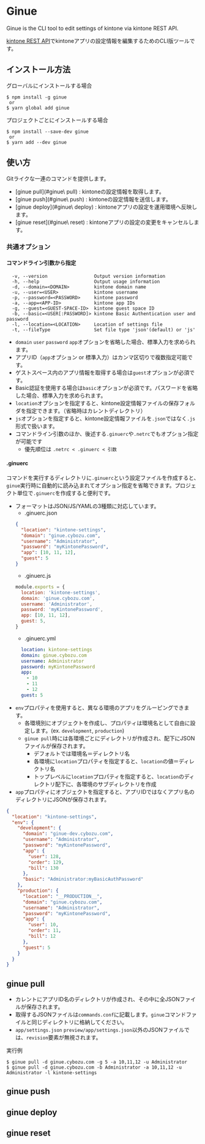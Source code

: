 # Ginue

Ginue is the CLI tool to edit settings of kintone via kintone REST API.

[kintone REST API](https://developer.cybozu.io/hc/ja/articles/201941834)でkintoneアプリの設定情報を編集するためのCLI版ツールです。

## インストール方法

グローバルにインストールする場合

```
$ npm install -g ginue
 or
$ yarn global add ginue
```

プロジェクトごとにインストールする場合

```
$ npm install --save-dev ginue
 or
$ yarn add --dev ginue
```

## 使い方

Gitライクな一連のコマンドを提供します。

* [ginue pull](#ginue\ pull) : kintoneの設定情報を取得します。
* [ginue push](#ginue\ push) : kintoneの設定情報を送信します。
* [ginue deploy](#ginue\ deploy) : kintoneアプリの設定を運用環境へ反映します。
* [ginue reset](#ginue\ reset) : kintoneアプリの設定の変更をキャンセルします。

### 共通オプション

#### コマンドライン引数から指定
```
  -v, --version                 Output version information
  -h, --help                    Output usage information
  -d, --domain=<DOMAIN>         kintone domain name
  -u, --user=<USER>             kintone username
  -p, --password=<PASSWORD>     kintone password
  -a, --app=<APP-ID>            kintone app IDs
  -g, --guest=<GUEST-SPACE-ID>  kintone guest space ID
  -b, --basic=<USER[:PASSWORD]> kintone Basic Authentication user and password
  -l, --location=<LOCATION>     Location of settings file
  -t, --fileType                Set file type 'json'(default) or 'js'
```

* `domain` `user` `password` `app`オプションを省略した場合、標準入力を求められます。
* アプリID（`app`オプション or 標準入力）はカンマ区切りで複数指定可能です。
* ゲストスペース内のアプリ情報を取得する場合は`guest`オプションが必須です。
* Basic認証を使用する場合は`basic`オプションが必須です。パスワードを省略した場合、標準入力を求められます。
* `location`オプションを指定すると、kintone設定情報ファイルの保存フォルダを指定できます。（省略時はカレントディレクトリ）
* `js`オプションを指定すると、kintone設定情報ファイルを`.json`ではなく`.js`形式で扱います。
* コマンドライン引数のほか、後述する`.ginuerc`や`.netrc`でもオプション指定が可能です
  * 優先順位は `.netrc < .ginuerc < 引数`

#### .ginuerc

コマンドを実行するディレクトリに`.ginuerc`という設定ファイルを作成すると、`ginue`実行時に自動的に読み込まれてオプション指定を省略できます。プロジェクト単位で`.ginuerc`を作成すると便利です。

* フォーマットはJSON/JS/YAMLの3種類に対応しています。
  * .ginuerc.json
  ```json
  {
    "location": "kintone-settings",
    "domain": "ginue.cybozu.com",
    "username": "Administrator",
    "password": "myKintonePassword",
    "app": [10, 11, 12],
    "guest": 5
  }
  ```
  * .ginuerc.js
  ```js
  module.exports = {
    location: 'kintone-settings',
    domain: 'ginue.cybozu.com',
    username: 'Administrator',
    password: 'myKintonePassword',
    app: [10, 11, 12],
    guest: 5,
  }
  ```
  * .ginuerc.yml
  ```yaml
    location: kintone-settings
    domain: ginue.cybozu.com
    username: Administrator
    password: myKintonePassword
    app:
      - 10
      - 11
      - 12
    guest: 5
  ```
* `env`プロパティを使用すると、異なる環境のアプリをグルーピングできます。
  * 各環境別にオブジェクトを作成し、プロパティは環境名として自由に設定します。(ex. `development`, `production`)
  * `ginue pull`時には各環境ごとにディレクトリが作成され、配下にJSONファイルが保存されます。
    * デフォルトでは環境名＝ディレクトリ名
    * 各環境に`location`プロパティを指定すると、`location`の値＝ディレクトリ名
    * トップレベルに`location`プロパティを指定すると、`location`のディレクトリ配下に、各環境のサブディレクトリを作成
* `app`プロパティにオブジェクトを指定すると、アプリIDではなくアプリ名のディレクトリにJSONが保存されます。

```json
{
  "location": "kintone-settings",
  "env": {
    "development": {
      "domain": "ginue-dev.cybozu.com",
      "username": "Administrator",
      "password": "myKintonePassword",
      "app": {
        "user": 128,
        "order": 129,
        "bill": 130
      },
      "basic": "Administrator:myBasicAuthPassword"
    },
    "production": {
      "location": "__PRODUCTION__",
      "domain": "ginue.cybozu.com",
      "username": "Administrator",
      "password": "myKintonePassword",
      "app": {
        "user": 10,
        "order": 11,
        "bill": 12
      },
      "guest": 5
    }
  }
}
```

## ginue pull

* カレントにアプリID名のディレクトリが作成され、その中に全JSONファイルが保存されます。
* 取得するJSONファイルは`commands.conf`に記載します。`ginue`コマンドファイルと同じディレクトリに格納してください。
* `app/settings.json` `preview/app/settings.json`以外のJSONファイルでは、`revision`要素が無視されます。

実行例

```
$ ginue pull -d ginue.cybozu.com -g 5 -a 10,11,12 -u Administrator
$ ginue pull -d ginue.cybozu.com -b Administrator -a 10,11,12 -u Administrator -l kintone-settings
```

## ginue push
## ginue deploy
## ginue reset
